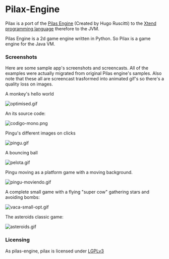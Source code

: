 # Pilax-Engine #

Pilax is a port of the [Pilas Engine](http://pilas-engine.com.ar/) (Created by Hugo Ruscitti) to the [Xtend programming language](http://www.eclipse.org/xtend/) therefore to the JVM.

Pilas Engine is a 2d game engine written in Python.
So Pilax is a game engine for the Java VM.

### Screenshots ###

Here are some sample app's screenshots and screencasts.
All of the examples were actually migrated from original Pilas engine's samples.
Also note that these all are screencast trasformed into animated gif's so there's a quality loss on images.

A monkey's hello world

![optimised.gif](https://bitbucket.org/repo/E88de9/images/738932536-optimised.gif)

An its source code:

![codigo-mono.png](https://bitbucket.org/repo/E88de9/images/1622112670-codigo-mono.png)

Pingu's different images on clicks

![pingu.gif](https://bitbucket.org/repo/E88de9/images/2606151836-pingu.gif)

A bouncing ball

![pelota.gif](https://bitbucket.org/repo/E88de9/images/986273050-pelota.gif)

Pingu moving as a platform game with a moving background.

![pingu-moviendo.gif](https://bitbucket.org/repo/E88de9/images/2421456729-pingu-moviendo.gif)

A complete small game with a flying "super cow" gathering stars and avoiding bombs:

![vaca-small-opt.gif](https://bitbucket.org/repo/E88de9/images/2659587902-vaca-small-opt.gif)

The asteroids classic game:

![asteroids.gif](https://bitbucket.org/repo/E88de9/images/846998328-asteroids.gif)

### Licensing ###

As pilas-engine, pilax is licensed under [LGPLv3](http://www.gnu.org/licenses/gpl-3.0.html)